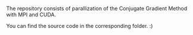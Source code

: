 The repository consists of parallization of the Conjugate Gradient Method with MPI and CUDA.

You can find the source code in the corresponding folder. :)
